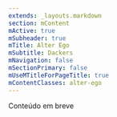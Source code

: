 ```yaml
---
extends: _layouts.markdown
section: mContent
mActive: true
mSubheader: true
mTitle: Alter Ego
mSubtitle: Dackers
mNavigation: false
mSectionPrimary: false
mUseMTitleForPageTitle: true
mContentClasses: alter-ego
---
```


Conteúdo em breve